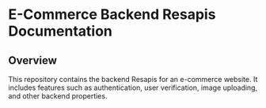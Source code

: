 
# E-Commerce Backend Resapis Documentation

## Overview

This repository contains the backend Resapis for an e-commerce website. It includes features such as authentication, user verification, image uploading, and other backend properties.
